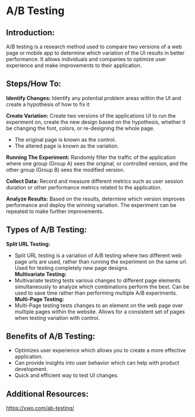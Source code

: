 # A/B Testing

## **Introduction:**
A/B testing is a research method used to compare two versions of a web page or mobile app to determine which variation of the UI results in better performance. It allows individuals and companies to optimize user experience and make improvements to their application. 

## **Steps/How To:**
**Identify Changes:** Identify any potential problem areas within the UI and create a hypothesis of how to fix it <br />

**Create Variation:** Create two versions of the applications UI to run the experiment on, create the new design based on the hypothesis, whether it be changing the font, colors, or re-designing the whole page. <br />
- The original page is known as the control.
- The altered page is known as the variation. 

**Running The Experiment:** Randomly filter the traffic of the application where one group (Group A) sees the original, or controlled version, and the other group (Group B) sees the modified version. <br />

**Collect Data:** Record and measure different metrics such as user session duration or other performance metrics related to the application. <br />

**Analyze Results:** Based on the results, determine which version improves performance and deploy the winning variation. The experiment can be repeated to make further improvements. <br />

## **Types of A/B Testing:**
**Split URL Testing:** 
- Split URL testing is a variation of A/B testing where two different web page urls are used, rather than running the experiment on the same url. Used for testing completely new page designs. <br />
**Multivariate Testing:**
- Multivariate testing tests various changes to different page elements simultaneously to analyze which combinations perform the best. Can be used to save time rather than performing multiple A/B experiments. <br />
**Multi-Page Testing:**
- Multi-Page testing tests changes to an element on the web page over multiple pages within the website. Allows for a consistent set of pages when testing variation with control. <br />

## **Benefits of A/B Testing:**
- Optimizes user experience which allows you to create a more effective application.
- Can provide insights into user behavior which can help with product development.
- Quick and efficient way to test UI changes.

## **Additional Resources:** 
https://vwo.com/ab-testing/
